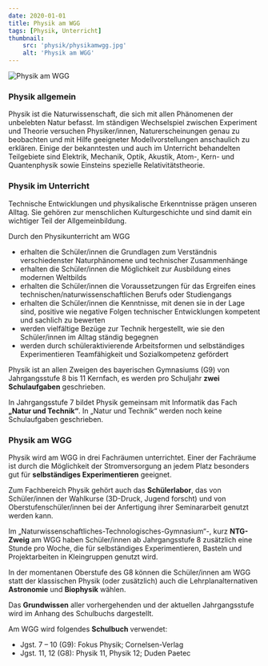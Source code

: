 ```yaml
---
date: 2020-01-01
title: Physik am WGG
tags: [Physik, Unterricht]
thumbnail: 
    src: 'physik/physikamwgg.jpg'
    alt: 'Physik am WGG'
---
```


<img src="/images/physikamwgg.jpg" alt="Physik am WGG">

<h3>Physik allgemein</h3>
<p>Physik ist die Naturwissenschaft, die sich mit allen Phänomenen der unbelebten Natur befasst. Im ständigen Wechselspiel zwischen Experiment und Theorie versuchen Physiker/innen, Naturerscheinungen genau zu beobachten und mit Hilfe geeigneter Modellvorstellungen anschaulich zu erklären. Einige der bekanntesten und auch im Unterricht behandelten Teilgebiete sind Elektrik, Mechanik, Optik, Akustik, Atom-, Kern- und Quantenphysik sowie Einsteins spezielle Relativitätstheorie.</p>
<h3>Physik im Unterricht</h3>
<p>Technische Entwicklungen und physikalische Erkenntnisse prägen unseren Alltag. Sie gehören zur menschlichen Kulturgeschichte und sind damit ein wichtiger Teil der Allgemeinbildung.</p>
<p>Durch den Physikunterricht am WGG</p>
<ul>
    <li>erhalten die Schüler/innen die Grundlagen zum Verständnis verschiedenster Naturphänomene und technischer Zusammenhänge</li>
    <li>erhalten die Schüler/innen die Möglichkeit zur Ausbildung eines modernen Weltbilds</li>
    <li>erhalten die Schüler/innen die Voraussetzungen für das Ergreifen eines technischen/naturwissenschaftlichen Berufs oder Studiengangs</li>
    <li>erhalten die Schüler/innen die Kenntnisse, mit denen sie in der Lage sind, positive wie negative Folgen technischer Entwicklungen kompetent und sachlich zu bewerten</li>
    <li>werden vielfältige Bezüge zur Technik hergestellt, wie sie den Schüler/innen im Alltag ständig begegnen</li>
    <li>werden durch schüleraktivierende Arbeitsformen und selbständiges Experimentieren Teamfähigkeit und Sozialkompetenz gefördert</li>
</ul>
<p>Physik ist an allen Zweigen des bayerischen Gymnasiums (G9) von Jahrgangsstufe 8 bis 11 Kernfach, es werden pro Schuljahr <b>zwei Schulaufgaben</b> geschrieben.</p>
<p>In Jahrgangsstufe 7 bildet Physik gemeinsam mit Informatik das Fach <b>„Natur und Technik“</b>. In „Natur und Technik“ werden noch keine Schulaufgaben geschrieben. </p>
<h3>Physik am WGG</h3>
<p>Physik wird am WGG in drei Fachräumen unterrichtet. Einer der Fachräume ist durch die Möglichkeit der Stromversorgung an jedem Platz besonders gut für <b>selbständiges Experimentieren</b> geeignet.</p>
<p>Zum Fachbereich Physik gehört auch das <b>Schülerlabor</b>, das von Schüler/innen der Wahlkurse (3D-Druck, Jugend forscht) und von Oberstufenschüler/innen bei der Anfertigung ihrer Seminararbeit genutzt werden kann.</p>
<p>Im „Naturwissenschaftliches-Technologisches-Gymnasium“-, kurz <b>NTG-Zweig</b> am WGG haben Schüler/innen ab Jahrgangsstufe 8 zusätzlich eine Stunde pro Woche, die für selbständiges Experimentieren, Basteln und Projektarbeiten in Kleingruppen genutzt wird.</p>
<p>In der momentanen Oberstufe des G8 können die Schüler/innen am WGG statt der klassischen Physik (oder zusätzlich) auch die Lehrplanalternativen <b>Astronomie</b> und <b>Biophysik</b> wählen.</p>
<p>Das <b>Grundwissen</b> aller vorhergehenden und der aktuellen Jahrgangsstufe wird im Anhang des Schulbuchs dargestellt.</p>
<p>Am WGG wird folgendes <b>Schulbuch</b> verwendet:</p>
<ul>
    <li>Jgst. 7 – 10 (G9): Fokus Physik; Cornelsen-Verlag</li>
    <li>Jgst. 11, 12 (G8): Physik 11, Physik 12; Duden Paetec</li>
</ul>